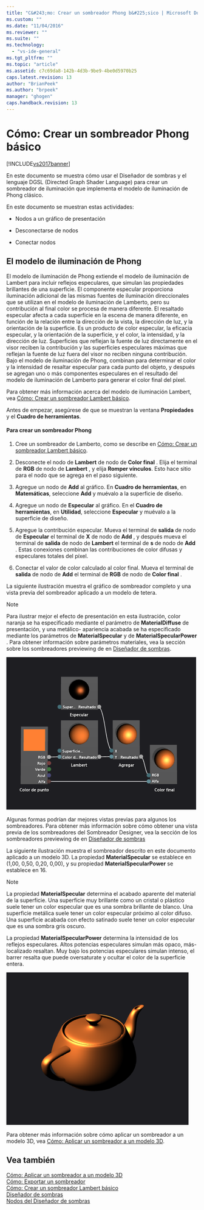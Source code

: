 ```yaml
---
title: "C&#243;mo: Crear un sombreador Phong b&#225;sico | Microsoft Docs"
ms.custom: ""
ms.date: "11/04/2016"
ms.reviewer: ""
ms.suite: ""
ms.technology: 
  - "vs-ide-general"
ms.tgt_pltfrm: ""
ms.topic: "article"
ms.assetid: c7c69da8-142b-4d3b-9be9-4be0d5970b25
caps.latest.revision: 13
author: "BrianPeek"
ms.author: "brpeek"
manager: "ghogen"
caps.handback.revision: 13
---
```

# C&#243;mo: Crear un sombreador Phong b&#225;sico
[!INCLUDE[vs2017banner](../code-quality/includes/vs2017banner.md)]

En este documento se muestra cómo usar el Diseñador de sombras y el lenguaje DGSL \(Directed Graph Shader Language\) para crear un sombreador de iluminación que implementa el modelo de iluminación de Phong clásico.  
  
 En este documento se muestran estas actividades:  
  
-   Nodos a un gráfico de presentación  
  
-   Desconectarse de nodos  
  
-   Conectar nodos  
  
## El modelo de iluminación de Phong  
 El modelo de iluminación de Phong extiende el modelo de iluminación de Lambert para incluir reflejos especulares, que simulan las propiedades brillantes de una superficie.  El componente especular proporciona iluminación adicional de las mismas fuentes de iluminación direccionales que se utilizan en el modelo de iluminación de Lamberto, pero su contribución al final color se procesa de manera diferente.  El resaltado especular afecta a cada superficie en la escena de manera diferente, en función de la relación entre la dirección de la vista, la dirección de luz, y la orientación de la superficie.  Es un producto de color especular, la eficacia especular, y la orientación de la superficie, y el color, la intensidad, y la dirección de luz.  Superficies que reflejan la fuente de luz directamente en el visor reciben la contribución y las superficies especulares máximas que reflejan la fuente de luz fuera del visor no reciben ninguna contribución.  Bajo el modelo de iluminación de Phong, combinan para determinar el color y la intensidad de resaltar especular para cada punto del objeto, y después se agregan uno o más componentes especulares en el resultado del modelo de iluminación de Lamberto para generar el color final del píxel.  
  
 Para obtener más información acerca del modelo de iluminación Lambert, vea [Cómo: Crear un sombreador Lambert básico](../designers/how-to-create-a-basic-lambert-shader.md).  
  
 Antes de empezar, asegúrese de que se muestran la ventana **Propiedades** y el **Cuadro de herramientas**.  
  
#### Para crear un sombreador Phong  
  
1.  Cree un sombreador de Lamberto, como se describe en [Cómo: Crear un sombreador Lambert básico](../designers/how-to-create-a-basic-lambert-shader.md).  
  
2.  Desconecte el nodo de **Lambert** de nodo de **Color final** .  Elija el terminal de **RGB** de nodo de **Lambert** , y elija **Romper vínculos**.  Esto hace sitio para el nodo que se agrega en el paso siguiente.  
  
3.  Agregue un nodo de **Add** al gráfico.  En **Cuadro de herramientas**, en **Matemáticas**, seleccione **Add** y muévalo a la superficie de diseño.  
  
4.  Agregue un nodo de **Especular** al gráfico.  En el **Cuadro de herramientas**, en **Utilidad**, seleccione **Especular** y muévalo a la superficie de diseño.  
  
5.  Agregue la contribución especular.  Mueva el terminal de **salida** de nodo de **Especular** el terminal de **X** de nodo de **Add** , y después mueva el terminal de **salida** de nodo de **Lambert** el terminal de **s** de nodo de **Add** .  Estas conexiones combinan las contribuciones de color difusas y especulares totales del píxel.  
  
6.  Conectar el valor de color calculado al color final.  Mueva el terminal de **salida** de nodo de **Add** el terminal de **RGB** de nodo de **Color final** .  
  
 La siguiente ilustración muestra el gráfico de sombreador completo y una vista previa del sombreador aplicado a un modelo de tetera.  
  
> [!NOTE]
>  Para ilustrar mejor el efecto de presentación en esta ilustración, color naranja se ha especificado mediante el parámetro de **MaterialDiffuse** de presentación, y una metálico\- apariencia acabada se ha especificado mediante los parámetros de **MaterialSpecular** y de **MaterialSpecularPower** .  Para obtener información sobre parámetros materiales, vea la sección sobre los sombreadores previewing de en [Diseñador de sombras](../designers/shader-designer.md).  
  
 ![Gráfico de sombreador y vista previa de su efecto](../designers/media/digit-lighting-graph.png "Digit\-Lighting\-Graph")  
  
 Algunas formas podrían dar mejores vistas previas para algunos los sombreadores.  Para obtener más información sobre cómo obtener una vista previa de los sombreadores del Sombreador Designer, vea la sección de los sombreadores previewing de en [Diseñador de sombras](../designers/shader-designer.md)  
  
 La siguiente ilustración muestra el sombreador descrito en este documento aplicado a un modelo 3D.  La propiedad **MaterialSpecular** se establece en \(1,00, 0,50, 0,20, 0,00\), y su propiedad **MaterialSpecularPower** se establece en 16.  
  
> [!NOTE]
>  La propiedad **MaterialSpecular** determina el acabado aparente del material de la superficie.  Una superficie muy brillante como un cristal o plástico suele tener un color especular que es una sombra brillante de blanco.  Una superficie metálica suele tener un color especular próximo al color difuso.  Una superficie acabada con efecto satinado suele tener un color especular que es una sombra gris oscuro.  
>   
>  La propiedad **MaterialSpecularPower** determina la intensidad de los reflejos especulares.  Altos potencias especulares simulan más opaco, más\- localizado resaltan.  Muy bajo los potencias especulares simulan intenso, el barrer resalta que puede oversaturate y ocultar el color de la superficie entera.  
  
 ![Iluminación Phong aplicada a un modelo](../designers/media/digit-lighting-model.png "Digit\-Lighting\-Model")  
  
 Para obtener más información sobre cómo aplicar un sombreador a un modelo 3D, vea [Cómo: Aplicar un sombreador a un modelo 3D](../designers/how-to-apply-a-shader-to-a-3-d-model.md).  
  
## Vea también  
 [Cómo: Aplicar un sombreador a un modelo 3D](../designers/how-to-apply-a-shader-to-a-3-d-model.md)   
 [Cómo: Exportar un sombreador](../designers/how-to-export-a-shader.md)   
 [Cómo: Crear un sombreador Lambert básico](../designers/how-to-create-a-basic-lambert-shader.md)   
 [Diseñador de sombras](../designers/shader-designer.md)   
 [Nodos del Diseñador de sombras](../designers/shader-designer-nodes.md)